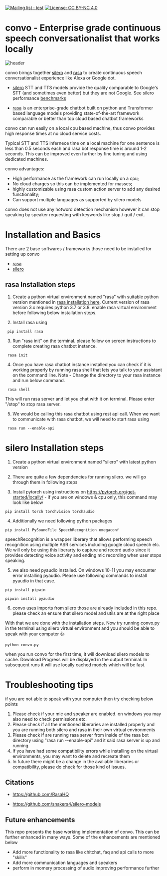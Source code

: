 
 [![Mailing list : test](http://img.shields.io/badge/Email-gray.svg?style=for-the-badge&logo=gmail)](mailto:ashutosh.dongare@gmail.com) [![License: CC BY-NC 4.0](https://img.shields.io/badge/License-GNU%20AGPL%203.0-lightgrey.svg?style=for-the-badge)](https://github.com/AshutoshDongare/convo/blob/main/LICENSE)


# convo - Enterprise grade continuous speech conversationalist that works locally

![header](https://user-images.githubusercontent.com/18417621/161523640-a8cb4eea-0f74-4fff-ba0a-02182bd03a33.png)

convo birngs together [silero](https://github.com/snakers4/silero-models) and [rasa](https://github.com/RasaHQ) to create continuous speech conversationalist experience like Alexa or Google dot. 

 - [silero](https://github.com/snakers4/silero-models) STT and TTS models provide the quality comparable to Google's STT (and sometimes even better) but they are not  Google. See silero performance [benchmarks](https://github.com/snakers4/silero-models/wiki/Quality-Benchmarks) 

 - [rasa](https://github.com/RasaHQ) is an enterprise-grade chatbot built on python and Transformer based language models providing state-of-the-art framework comparable or better than top cloud based chatbot frameworks 

convo can run easily on a local cpu based machine, thus convo provides high response times at no cloud service costs.

Typical STT and TTS infernece time on a local machine for one sentence is less than 0.5 seconds each and rasa bot response time is around 1-2 seconds. This can be improved even further by fine tuning and using dedicated machines. 
  
convo advantages:
- High performance as the framework can run locally on a cpu;
- No cloud charges so this can be implemented for masses;
- highly customizable using rasa custom action server to add any desired functionality;
- Can support multiple languages as supported by silero models

convo does not use any hotword detection mechanism however it can stop speaking by speaker requesting with keywords like stop / quit / exit.   


# Installation and Basics

There are 2 base softwares / frameworks those need to be installed for setting up convo 

- [rasa](https://github.com/RasaHQ)
- [silero](https://github.com/snakers4/silero-models)


## rasa Installation steps

1) Create a python virtual environment named "rasa" with suitable python version mentioned in [rasa installation here](https://rasa.com/docs/rasa/installation/). Current version of rasa version 3.x requires python 3.7 or 3.8. enable rasa virtual environment before following below installation steps.

2) Install rasa using 
```
 pip install rasa
```  
3) Run "rasa init" on the terminal. please follow on screen instructions to complete creating rasa chatbot instance. 
```
 rasa init
```
    
4) Once you have rasa chatbot instance installed you can check if it is working properly by running rasa shell that lets you talk to your assistant on the command line. Note - Change the directory to your rasa instance and run below command.     
```
 rasa shell
```
   This will run rasa server and let you chat with it on terminal. Please enter "/stop" to stop rasa server.
    
5) We would be calling this rasa chatbot using rest api call. When we want to communicate with rasa chatbot, we will need to start rasa using 
```
 rasa run --enable-api
```

# silero Installation steps
    
1) Create a python virtual environment named "silero" with latest python version 
    
2) There are quite a few dependencies for running silero. we will go through them in following steps
    
3) Install pytorch using instructions on https://pytorch.org/get-started/locally/ - if you are on windows & cpu only, this command may look like below
    
``` 
pip install torch torchvision torchaudio
```

4) Additionally we need following python packages
    
```
pip install PySoundFile SpeechRecognition omegaconf
```

speechRecognition is a wrapper liberary that allows performing speech recognition using multiple ASR services including google cloud speech etc. We will only be using this liberarty to capture and record audio since it provides detecting voice activity and ending mic recording when user stops speaking.
    
5) we also need pyaudio installed. On windows 10-11 you may encounter error installing pyaudio. Please use following commands to install pyaudio in that case.
    
``` 
pip install pipwin 
    
pipwin install pyaudio 
```

6) convo uses imports from silero those are already included in this repo. please check an ensure that silero model and utils are at the right place

With that we are done with the installation steps. Now try running convo.py in the terminal using silero virtual environment and you should be able to speak with your computer :thumbsup:
```
python convo.py
```

when you run convo for the first time, it will download silero models to cache. Download Progress will be displayed in the output terminal. In subsequent runs it will use locally cached models which will be fast.

# Troubleshooting tips

if you are not able to speak with your computer then try checking below points

1) Please check if your mic and speaker are enabled. on windows you may also need to check permissions etc.
2) Please check if all the mentioned liberaries are installed properly and you are running both silero and rasa in their own virtual environments
3) Please check if are running rasa server from inside of the rasa bot directory using "rasa run --enable-api" and it said rasa server is up and running
4) If you have had some compatibility errors while installing on the virtual environments, you may want to delete and recreate them
5) In future there might be a change in the avaliable liberaries or compatibility, please do check for those kind of issues.
 

## Citations

  - https://github.com/RasaHQ

  - https://github.com/snakers4/silero-models


## Future enhancements

This repo presents the base working implementation of convo. This can be further enhanced in many ways. Some of the enhancements are mentioned below 
 - Add more functionality to rasa like chitchat, faq and api calls to more "skills"
 - Add more communication languages and speakers
 - perform in momery processing of audio improving performance further
